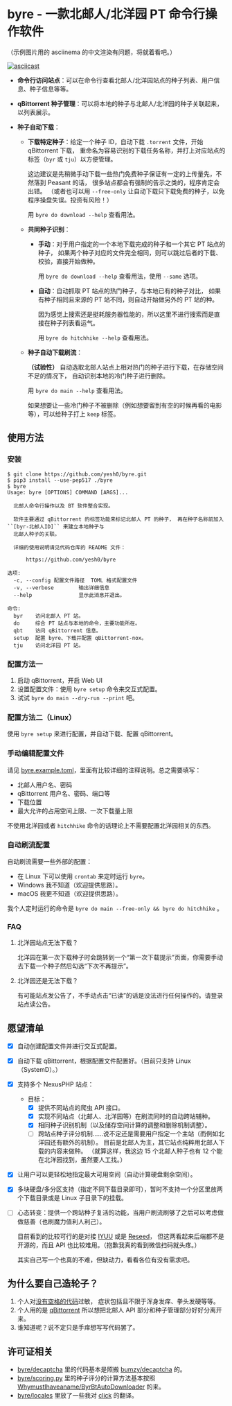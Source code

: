 # byre - 一款北邮人/北洋园 PT 命令行操作软件

（示例图片用的 asciinema 的中文渲染有问题，将就着看吧。）

[![asciicast](https://asciinema.org/a/570391.svg)](https://asciinema.org/a/570391)

- **命令行访问站点**：可以在命令行查看北邮人/北洋园站点的种子列表、用户信息、种子信息等等。

- **qBittorrent 种子管理**：可以将本地的种子与北邮人/北洋园的种子关联起来，以列表展示。

- **种子自动下载**：

  - **下载特定种子**：给定一个种子 ID，自动下载 `.torrent` 文件，开始 qBittorrent 下载，
    重命名为容易识别的下载任务名称，并打上对应站点的标签（`byr` 或 `tju`）以方便管理。

    这边建议是先稍微手动下载一些热门免费种子保证有一定的上传量先，不然落到 Peasant 的话，
    很多站点都会有强制的告示之类的，程序肯定会出错。
    （或者也可以用 `--free-only` 让自动下载只下载免费的种子，以免程序操盘失误。投资有风险！）

    用 `byre do download --help` 查看用法。

  - **共同种子识别**：

    - **手动**：对于用户指定的一个本地下载完成的种子和一个其它 PT 站点的种子，
      如果两个种子对应的文件完全相同，则可以跳过后者的下载、校验，直接开始做种。

      用 `byre do download --help` 查看用法，使用 `--same` 选项。

    - **自动**：自动抓取 PT 站点的热门种子，与本地已有的种子对比，
      如果有种子相同且来源的 PT 站不同，则自动开始做另外的 PT 站的种。

      因为感觉上搜索还是挺耗服务器性能的，所以这里不进行搜索而是直接在种子列表看运气。

      用 `byre do hitchhike --help` 查看用法。

  - **种子自动下载刷流**：

    **（试验性）** 自动选取北邮人站点上相对热门的种子进行下载，在存储空间不足的情况下，
    自动识别本地的冷门种子进行删除。

    用 `byre do main --help` 查看用法。

    如果想要让一些冷门种子不被删除（例如想要留到有空的时候再看的电影等），可以给种子打上 `keep` 标签。

## 使用方法

### 安装

```console
$ git clone https://github.com/yesh0/byre.git
$ pip3 install --use-pep517 ./byre
$ byre
Usage: byre [OPTIONS] COMMAND [ARGS]...

  北邮人命令行操作以及 BT 软件整合实现。

  软件主要通过 qBittorrent 的标签功能来标记北邮人 PT 的种子， 再在种子名称前加入 ``[byr-北邮人ID]`` 来建立本地种子与
  北邮人种子的关联。

  详细的使用说明请见代码仓库的 README 文件：

      https://github.com/yesh0/byre

选项:
  -c, --config 配置文件路径  TOML 格式配置文件
  -v, --verbose        输出详细信息
  --help               显示此消息并退出。

命令:
  byr    访问北邮人 PT 站。
  do     综合 PT 站点与本地的命令，主要功能所在。
  qbt    访问 qBittorrent 信息。
  setup  配置 byre、下载并配置 qBittorrent-nox。
  tju    访问北洋园 PT 站。
```

### 配置方法一

1. 启动 qBittorrent，开启 Web UI
2. 设置配置文件：使用 `byre setup` 命令来交互式配置。
3. 试试 `byre do main --dry-run --print` 吧。

### 配置方法二（Linux）

使用 `byre setup` 来进行配置，并自动下载、配置 qBittorrent。

### 手动编辑配置文件

请见 [byre.example.toml](byre/setup/byre.example.toml)，里面有比较详细的注释说明。总之需要填写：
- 北邮人用户名、密码
- qBittorrent 用户名、密码、端口等
- 下载位置
- 最大允许的占用空间上限、一次下载量上限

不使用北洋园或者 `hitchhike` 命令的话理论上不需要配置北洋园相关的东西。

### 自动刷流配置

自动刷流需要一些外部的配置：
- 在 Linux 下可以使用 `crontab` 来定时运行 `byre`。
- Windows 我不知道（欢迎提供思路）。
- macOS 我更不知道（欢迎提供思路）。

我个人定时运行的命令是 `byre do main --free-only && byre do hitchhike` 。

### FAQ

1. 北洋园站点无法下载？

   北洋园在第一次下载种子时会跳转到一个“第一次下载提示”页面，你需要手动去下载一个种子然后勾选“下次不再提示”。

2. 北洋园还是无法下载？

   有可能站点发公告了，不手动点击“已读”的话是没法进行任何操作的。请登录站点读公告。

## 愿望清单

- [X] 自动创建配置文件并进行交互式配置。

- [X] 自动下载 qBittorrent，根据配置文件配置好。（目前只支持 Linux（SystemD）。）

- [X] 支持多个 NexusPHP 站点：

  - 目标：
    - [X] 提供不同站点的爬虫 API 接口。
    - [X] 实现不同站点（北邮人、北洋园等）在刷流同时的自动跨站辅种。
    - [X] 相同种子识别机制（以及储存空间计算的调整和删除机制调整）。
    - [ ] 跨站点种子评分机制……说不定还是需要用户指定一个主站（而例如北洋园还有额外的机制）。
      目前是北邮人为主，其它站点纯粹用北邮人下载的内容来做种。
      （就算这样，我这边 15 个北邮人种子也有 12 个能在北洋园找到，虽然要人工找。）

- [X] 让用户可以更轻松地指定最大可用空间（自动计算硬盘剩余空间）。

- [X] 多块硬盘/多分区支持（指定不同下载目录即可），暂时不支持一个分区里放两个下载目录或是 Linux 子目录下的挂载。

- [ ] 心态转变：提供一个跨站种子复活的功能，当用户刷流刷够了之后可以考虑做做慈善（也刷魔力值利人利己）。

  目前看到的比较可行的是对接 [IYUU](https://github.com/ledccn/IYUUAutoReseed) 或是 [Reseed](https://github.com/tongyifan/Reseed-backend)，
  但这两看起来后端都不是开源的，而且 API 也比较难用。（抱歉我真的看到微信扫码就头疼。）

  其实自己写一个也真的不难，但缺动力，看看各位有没有需求吧。

## 为什么要自己造轮子？

1. 个人对[没有空格的代码](https://github.com/WhymustIhaveaname/ByrBtAutoDownloader/blob/main/byrbt.py)过敏，
   症状包括且不限于浑身发痒、拳头发硬等等。
2. 个人用的是 [qBittorrent](https://www.qbittorrent.org/) 所以想把北邮人 API 部分和种子管理部分好好分离开来。
3. 谁知道呢？说不定只是手痒想写写代码罢了。

## 许可证相关

- [byre/decaptcha](./byre/decaptcha) 里的代码基本是照搬 [bumzy/decaptcha](https://github.com/bumzy/decaptcha) 的。
- [byre/scoring.py](./byre/scoring.py) 里的种子评分的计算方法基本按照
  [WhymustIhaveaname/ByrBtAutoDownloader](https://github.com/WhymustIhaveaname/ByrBtAutoDownloader) 的来。
- [byre/locales](./byre/locales) 里放了一些我对 [click](https://github.com/pallets/click) 的翻译。
